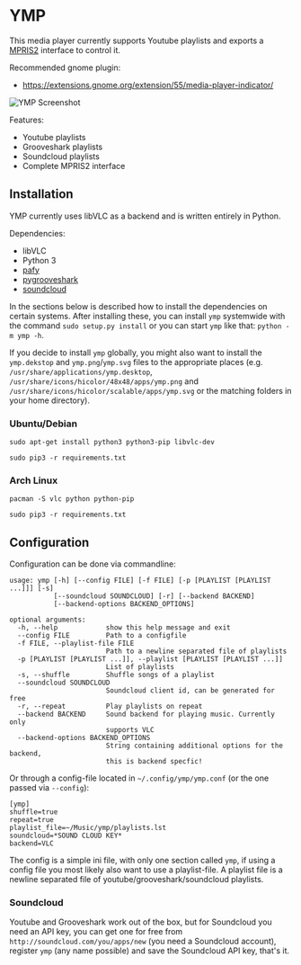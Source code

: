 YMP
===


This media player currently supports Youtube playlists and
exports a [MPRIS2](http://specifications.freedesktop.org/mpris-spec/latest/) interface to control it.

Recommended gnome plugin:
* https://extensions.gnome.org/extension/55/media-player-indicator/


![YMP Screenshot](https://raw.githubusercontent.com/wiki/Dav1dde/ymp/screenshots/scrot1.png)


Features:
* Youtube playlists
* Grooveshark playlists
* Soundcloud playlists
* Complete MPRIS2 interface


## Installation ##

YMP currently uses libVLC as a backend and is written entirely in Python.

Dependencies:
* libVLC
* Python 3
* [pafy](https://pypi.python.org/pypi/Pafy/0.3.66)
* [pygrooveshark](https://github.com/koehlma/pygrooveshark)
* [soundcloud](https://pypi.python.org/pypi/soundcloud/0.4.1)

In the sections below is described how to install the dependencies on certain systems.
After installing these, you can install `ymp` systemwide with the command `sudo setup.py install`
or you can start `ymp` like that: `python -m ymp -h`.

If you decide to install `ymp` globally, you might also want to install the `ymp.dekstop` and
`ymp.png`/`ymp.svg` files to the appropriate places (e.g. `/usr/share/applications/ymp.desktop`,
`/usr/share/icons/hicolor/48x48/apps/ymp.png` and `/usr/share/icons/hicolor/scalable/apps/ymp.svg`
or the matching folders in your home directory).

### Ubuntu/Debian ###

```
sudo apt-get install python3 python3-pip libvlc-dev
```

```
sudo pip3 -r requirements.txt
```

### Arch Linux ###

```
pacman -S vlc python python-pip
```

```
sudo pip3 -r requirements.txt
```

## Configuration ##

Configuration can be done via commandline:

```
usage: ymp [-h] [--config FILE] [-f FILE] [-p [PLAYLIST [PLAYLIST ...]]] [-s]
           [--soundcloud SOUNDCLOUD] [-r] [--backend BACKEND]
           [--backend-options BACKEND_OPTIONS]

optional arguments:
  -h, --help            show this help message and exit
  --config FILE         Path to a configfile
  -f FILE, --playlist-file FILE
                        Path to a newline separated file of playlists
  -p [PLAYLIST [PLAYLIST ...]], --playlist [PLAYLIST [PLAYLIST ...]]
                        List of playlists
  -s, --shuffle         Shuffle songs of a playlist
  --soundcloud SOUNDCLOUD
                        Soundcloud client id, can be generated for free
  -r, --repeat          Play playlists on repeat
  --backend BACKEND     Sound backend for playing music. Currently only
                        supports VLC
  --backend-options BACKEND_OPTIONS
                        String containing additional options for the backend,
                        this is backend specfic!
```

Or through a config-file located in `~/.config/ymp/ymp.conf` (or the one passed via `--config`):

```
[ymp]
shuffle=true
repeat=true
playlist_file=~/Music/ymp/playlists.lst
soundcloud=*SOUND CLOUD KEY*
backend=VLC
```

The config is a simple ini file, with only one section called `ymp`, if using a config file
you most likely also want to use a playlist-file. A playlist file is a newline separated file
of youtube/grooveshark/soundcloud playlists.

### Soundcloud ###

Youtube and Grooveshark work out of the box, but for Soundcloud you need an API key, you can
get one for free from `http://soundcloud.com/you/apps/new` (you need a Soundcloud account),
register `ymp` (any name possible) and save the Soundcloud API key, that's it.
